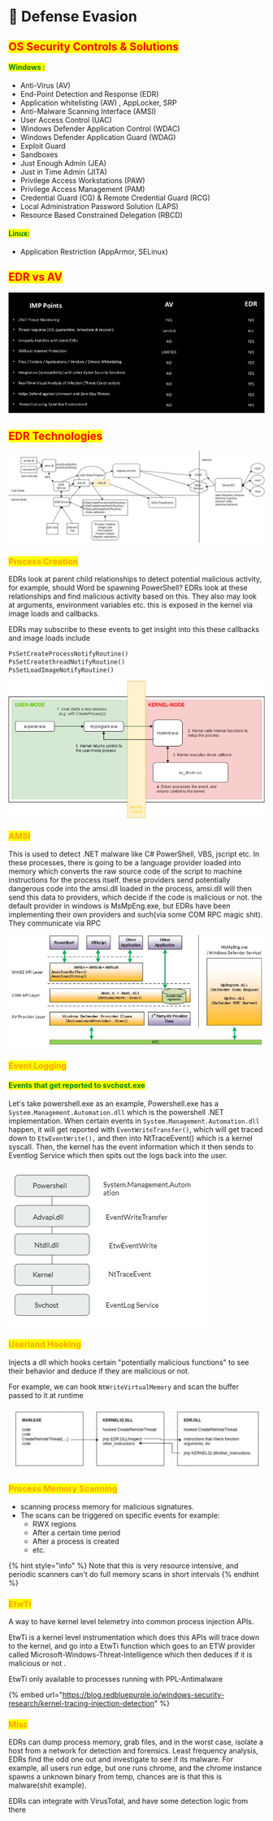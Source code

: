 # 🔴 Defense Evasion

## <mark style="color:red;">OS Security Controls & Solutions</mark>

#### <mark style="color:green;">Windows :</mark>

* Anti-Virus (AV)
* End-Point Detection and Response (EDR)
* Application whitelisting (AW) , AppLocker, SRP
* Anti-Malware Scanning Interface (AMSI)
* User Access Control (UAC)
* Windows Defender Application Control (WDAC)
* Windows Defender Application Guard (WDAG)
* Exploit Guard
* Sandboxes
* Just Enough Admin (JEA)
* Just in Time Admin (JITA)
* Privilege Access Workstations (PAW)
* Privilege Access Management (PAM)
* Credential Guard (CG) & Remote Credential Guard (RCG)
* Local Administration Password Solution (LAPS)
* Resource Based Constrained Delegation (RBCD)

#### <mark style="color:green;">Linux:</mark>

* Application Restriction (AppArmor, SELinux)

## <mark style="color:red;">EDR vs AV</mark>

![](<../../.gitbook/assets/image (12).png>)

## <mark style="color:red;">EDR Technologies</mark>

![](<../../.gitbook/assets/image (51).png>)

### <mark style="color:orange;">Process Creation</mark>

EDRs look at parent child relationships to detect potential malicious activity, for example, should Word be spawning PowerShell? EDRs look at these relationships and find malicious activity based on this. They also may look at arguments, environment variables etc. this is exposed in the kernel via image loads and callbacks.

EDRs may subscribe to these events to get insight into this these callbacks and image loads include

```
PsSetCreateProcessNotifyRoutine()
PsSetCreatethreadNotifyRoutine()
PsSetLoadImageNotifyRoutine()
```

![](<../../.gitbook/assets/image (7) (1).png>)

### <mark style="color:orange;">AMSI</mark>

This is used to detect .NET malware like C# PowerShell, VBS, jscript etc. In these processes, there is going to be a language provider loaded into memory which converts the raw source code of the script to machine instructions for the process itself. these providers send potentially dangerous code into the amsi.dll loaded in the process, amsi.dll will then send this data to providers, which decide if the code is malicious or not. the default provider in windows is MsMpEng.exe, but EDRs have been implementing their own providers and such(via some COM RPC magic shit). They communicate via RPC

![](<../../.gitbook/assets/image (31) (1) (1).png>)

### <mark style="color:orange;">Event Logging</mark>

#### <mark style="color:green;">Events that get reported to svchost.exe</mark>

Let's take powershell.exe as an example, Powershell.exe has a `System.Management.Automation.dll` which is the powershell .NET implementation. When certain events in `System.Management.Automation.dll` happen, it will get reported with `EventWriteTransfer()`, which will get traced down to `EtwEventWrite(),` and then into NtTraceEvent() which is a kernel syscall. Then, the kernel has the event information which it then sends to Eventlog Service which then spits out the logs back into the user.

![](<../../.gitbook/assets/image (18) (1) (1).png>)

### <mark style="color:orange;">Userland Hooking</mark>

Injects a dll which hooks certain "potentially malicious functions" to see their behavior and deduce if they are malicious or not.&#x20;

For example, we can hook `NtWriteVirtualMemory` and scan the buffer passed to it at runtime

![](<../../.gitbook/assets/image (42) (1) (1).png>)

### <mark style="color:orange;">Process Memory Scanning</mark>

* scanning process memory for malicious signatures.
* The scans can be triggered on specific events for example:
  * RWX regions
  * After a certain time period
  * After a process is created
  * etc.

{% hint style="info" %}
Note that this is very resource intensive, and periodic scanners can't do full memory scans in short intervals
{% endhint %}

### <mark style="color:orange;">EtwTi</mark>

A way to have kernel level telemetry into common process injection APIs.

EtwTi is a kernel level instrumentation which does this APIs will trace down to the kernel, and go into a EtwTi function which goes to an ETW provider called Microsoft-Windows-Threat-Intelligence which then deduces if it is malicious or not .

EtwTi only available to processes running with PPL-Antimalware

{% embed url="https://blog.redbluepurple.io/windows-security-research/kernel-tracing-injection-detection" %}

### <mark style="color:orange;">Misc</mark>

EDRs can dump process memory, grab files, and in the worst case, isolate a host from a network for detection and forensics. Least frequency analysis, EDRs find the odd one out and investigate to see if its malware. For example, all users run edge, but one runs chrome, and the chrome instance spawns a unknown binary from temp, chances are is that this is malware(shit example).

EDRs can integrate with VirusTotal, and have some detection logic from there
